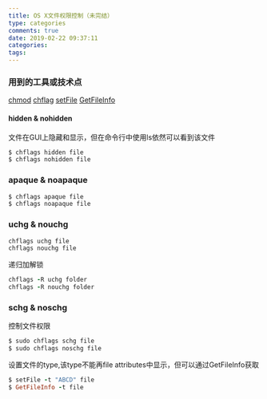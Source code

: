 ```yaml
---
title: OS X文件权限控制（未完结）
type: categories
comments: true
date: 2019-02-22 09:37:11
categories:
tags:
---
```

### 用到的工具或技术点
[chmod](http://ahaack.net/technology/OS-X-Access-Control-Lists-ACL.html)
[chflag](https://ss64.com/osx/chflags.html)
[setFile](https://ss64.com/osx/setfile.html)
[GetFileInfo](https://ss64.com/osx/getfileinfo.html)

#### hidden & nohidden 
文件在GUI上隐藏和显示，但在命令行中使用ls依然可以看到该文件
```ruby
$ chflags hidden file
$ chflags nohidden file
```

### apaque & noapaque

```ruby
$ chflags apaque file
$ chflags noapaque file
```

### uchg & nouchg

```ruby
chflags uchg file
chflags nouchg file
```

递归加解锁
```ruby
chflags -R uchg folder
chflags -R nouchg folder
```

### schg & noschg
控制文件权限
```ruby
$ sudo chflags schg file
$ sudo chflags noschg file
```

设置文件的type,该type不能再file attributes中显示，但可以通过GetFileInfo获取
```ruby
$ setFile -t "ABCD" file
$ GetFileInfo -t file
```